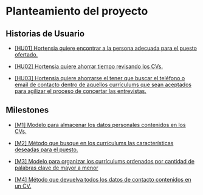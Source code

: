 # Planteamiento del proyecto

## Historias de Usuario

- [[HU01] Hortensia quiere encontrar a la persona adecuada para el puesto ofertado.](https://github.com/aacosa34/Keikaku/issues/7)

- [[HU02] Hortensia quiere ahorrar tiempo revisando los CVs.](https://github.com/aacosa34/Keikaku/issues/3)

- [[HU03] Hortensia quiere ahorrarse el tener que buscar el teléfono o email de contacto dentro de aquellos currículums que sean aceptados para agilizar el proceso de concertar las entrevistas.](https://github.com/aacosa34/Keikaku/issues/6)

## Milestones

- [[M1] Modelo para almacenar los datos personales contenidos en los CVs.](https://github.com/aacosa34/Keikaku/milestone/7)

- [[M2] Método que busque en los currículums las características deseadas para el puesto.](https://github.com/aacosa34/Keikaku/milestone/2)

- [[M3] Modelo para organizar los currículums ordenados por cantidad de palabras clave de mayor a menor](https://github.com/aacosa34/Keikaku/milestone/6)

- [[M4] Método que devuelva todos los datos de contacto contenidos en un CV.](https://github.com/aacosa34/Keikaku/milestone/4)

